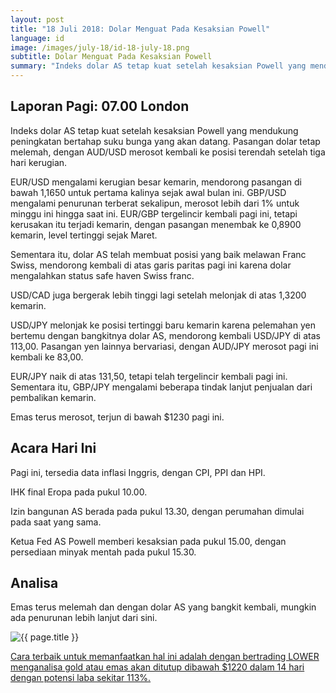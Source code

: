 ```yaml
---
layout: post
title: "18 Juli 2018: Dolar Menguat Pada Kesaksian Powell"
language: id
image: /images/july-18/id-18-july-18.png
subtitle: Dolar Menguat Pada Kesaksian Powell
summary: "Indeks dolar AS tetap kuat setelah kesaksian Powell yang mendukung peningkatan bertahap suku bunga yang akan datang. Pasangan dolar tetap melemah, dengan AUD/USD merosot kembali ke posisi terendah setelah tiga hari kerugian"
---
```

## Laporan Pagi: 07.00 London

Indeks dolar AS tetap kuat setelah kesaksian Powell yang mendukung peningkatan bertahap suku bunga yang akan datang. Pasangan dolar tetap melemah, dengan AUD/USD merosot kembali ke posisi terendah setelah tiga hari kerugian.

EUR/USD mengalami kerugian besar kemarin, mendorong pasangan di bawah 1,1650 untuk pertama kalinya sejak awal bulan ini. GBP/USD mengalami penurunan terberat sekalipun, merosot lebih dari 1% untuk minggu ini hingga saat ini. EUR/GBP tergelincir kembali pagi ini, tetapi kerusakan itu terjadi kemarin, dengan pasangan menembak ke 0,8900 kemarin, level tertinggi sejak Maret.

Sementara itu, dolar AS telah membuat posisi yang baik melawan Franc Swiss, mendorong kembali di atas garis paritas pagi ini karena dolar mengalahkan status safe haven Swiss franc.

USD/CAD juga bergerak lebih tinggi lagi setelah melonjak di atas 1,3200 kemarin.

USD/JPY melonjak ke posisi tertinggi baru kemarin karena pelemahan yen bertemu dengan bangkitnya dolar AS, mendorong kembali USD/JPY di atas 113,00. Pasangan yen lainnya bervariasi, dengan AUD/JPY merosot pagi ini kembali ke 83,00.

EUR/JPY naik di atas 131,50, tetapi telah tergelincir kembali pagi ini. Sementara itu, GBP/JPY mengalami beberapa tindak lanjut penjualan dari pembalikan kemarin.

Emas terus merosot, terjun di bawah $1230 pagi ini.

## Acara Hari Ini

Pagi ini, tersedia data inflasi Inggris, dengan CPI, PPI dan HPI.

IHK final Eropa pada pukul 10.00.

Izin bangunan AS berada pada pukul 13.30, dengan perumahan dimulai pada saat yang sama.

Ketua Fed AS Powell memberi kesaksian pada pukul 15.00, dengan persediaan minyak mentah pada pukul 15.30.

## Analisa

Emas terus melemah dan dengan dolar AS yang bangkit kembali, mungkin ada penurunan lebih lanjut dari sini.

<img src="{{ site.url }}/images/july-18/id-18-july-18.png" alt="{{ page.title }}" title="{{ page.title }}">

<a href="%LINK%%currency=USD&market=commodities&underlying=frxXAUUSD&formname=higherlower&duration_amount=14&duration_units=d&amount=10&amount_type=stake&expiry_type=duration&barrier=1220" target="_blank" rel="noopener noreferrer nofollow">Cara terbaik untuk memanfaatkan hal ini adalah dengan bertrading LOWER menganalisa gold atau emas akan ditutup dibawah $1220 dalam 14 hari dengan potensi laba sekitar 113%.</a>
